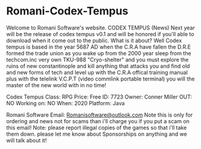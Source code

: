 # Romani-Codex-Tempus
Welcome to Romani Software's website.
CODEX TEMPUS (News)
Next year will be the release of codex tempus v0.1 and will be honored if you'll able to download when it 
come out to the public.
What is it about?
Well Codex tempus is based in the year 5687 AD when the C.R.A have fallen the D.R.E formed the trade union as you wake up from the 2000
 year sleep from the techcom.inc very own TKU-988 "Cryo-shelter" and you must explore the ruins of new constantinople and kill anything that
 attacks you and find old and new forms of tech and level up with the C.R.A offical training manual plus with the telelink V.C.P.T (video commlink portable terminal)
 you will the master of the new world with in no time!
 
 Codex Tempus
 Class: RPG
 Price: Free
 ID: 7723
 Owner: Conner Miller
 OUT: NO
 Working on: NO
 When: 2020
 Platform: Java
 
 Romani Software
 Email:
 Romanisoftware@outlook.com
 Note this is only for ordering
 and news not for scams than i'll
 charge you if you put a scam on this 
 email!
 Note: please report illegal copies of the 
 games so that i'll take them down.
 please let me know about Sponsorships on anything
 and we will talk about it!
 
